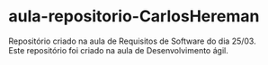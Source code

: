 # aula-repositorio-CarlosHereman
Repositório criado na aula de Requisitos de Software do dia 25/03. <br>
Este repositório foi criado na aula de Desenvolvimento ágil.
